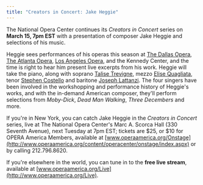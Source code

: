 ```yaml
---
title: "Creators in Concert: Jake Heggie"
---
```


The National Opera Center continues its *Creators in Concert* series on **March 15, 7pm EST** with a presentation of composer Jake Heggie and selections of his music.

Heggie sees performances of his operas this season at [The Dallas Opera](/scene/comapnies/the-dallas-opera/), [The Atlanta Opera](/scene/companies/the-atlanta-opera/), [Los Angeles Opera](/scene/companies/los-angeles-opera/), and the Kennedy Center, and the time is right to hear him present live excerpts from his work. Heggie will take the piano, along with soprano [Talise Trevigne](/scene/people/talise-trevigne/), mezzo [Elise Quagliata](/scene/people/elise-quagliata/), tenor [Stephen Costello](/scene/people/stephen-costello/) and baritone [Joseph Lattanzi](/scene/people/joseph-lattanzi/). The four singers have been involved in the workshopping and performance history of Heggie's works, and with the in-demand American composer, they'll perform selections from *Moby-Dick*, *Dead Man Walking*, *Three Decembers* and more.

If you're in New York, you can catch Jake Heggie in the *Creators in Concert* series, live at The National Opera Center's Marc A. Scorca Hall (330 Seventh Avenue), next Tuesday at 7pm EST; tickets are $25, or $10 for OPERA America Members, available at [www.operaamerica.org/Onstage](http://www.operaamerica.org/content/operacenter/onstage/index.aspx) or by calling 212.796.8620. 

If you're elsewhere in the world, you can tune in to the **free live stream**, available at [www.operaamerica.org/Live](http://www.operaamerica.org/Live).
